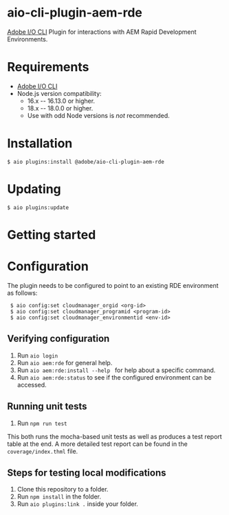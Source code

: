 # aio-cli-plugin-aem-rde
[Adobe I/O CLI](https://github.com/adobe/aio-cli) Plugin for interactions with
AEM Rapid Development Environments. 

# Requirements

* [Adobe I/O CLI](https://github.com/adobe/aio-cli)
* Node.js version compatibility:
   * 16.x -- 16.13.0 or higher.
   * 18.x -- 18.0.0 or higher.
   * Use with odd Node versions is *not* recommended.

# Installation

```
$ aio plugins:install @adobe/aio-cli-plugin-aem-rde
```
# Updating

```
$ aio plugins:update
```

# Getting started

# Configuration

The plugin needs to be configured to point to an existing RDE environment as follows:

```
 $ aio config:set cloudmanager_orgid <org-id>
 $ aio config:set cloudmanager_programid <program-id>
 $ aio config:set cloudmanager_environmentid <env-id>
```

## Verifying configuration

1. Run `aio login`
2. Run `aio aem:rde` for general help.
3. Run `aio aem:rde:install --help ` for help about a specific command.
4. Run `aio aem:rde:status` to see if the configured environment can be accessed.

## Running unit tests

1. Run `npm run test`

This both runs the mocha-based unit tests as well as produces a test report table at the end.
A more detailed test report can be found in the `coverage/index.thml` file.

## Steps for testing local modifications

1. Clone this repository to a folder.
2. Run `npm install` in the folder.
3. Run `aio plugins:link .` inside your folder.

